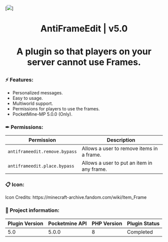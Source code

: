 [![](https://poggit.pmmp.io/shield.state/AntiFrameEdit)]

<div align="center">
<h1>AntiFrameEdit | v5.0<h1>
<p>A plugin so that players on your server cannot use Frames.</p>
</div>

<h3>⚡ Features:</h3>
<ul>
<li>Personalized messages.</li>
<li>Easy to usage.</li>
<li>Multiworld support.</li>
<li>Permissions for players to use the frames.</li>
<li>PocketMine-MP 5.0.0 (Only).</li>
</ul>

<h3>✒ Permissions:</h3>

| Permission | Description |
| --- | --- |
| `antiframeedit.remove.bypass` | Allows a user to remove items in a frame. |
| `antiframeedit.place.bypass` | Allows a user to put an item in any frame. |

<h3>📋 Icon:</h3>

<p>Icon Credits: https://minecraft-archive.fandom.com/wiki/Item_Frame</p>

<h3>📖 Project information:</h3>

| Plugin Version | Pocketmine API | PHP Version | Plugin Status |
|---|---|---|---|
| 5.0 | 5.0.0 | 8 | Completed |
